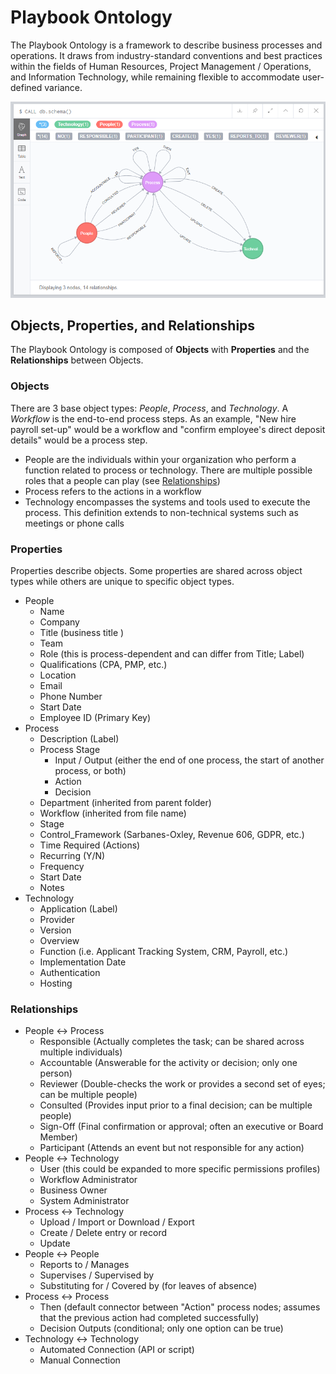 # Playbook Ontology

The Playbook Ontology is a framework to describe business processes and operations.
It draws from industry-standard conventions and best practices within the fields of Human Resources, Project Management / Operations, and Information Technology, while remaining flexible to accommodate user-defined variance.

![](https://github.com/paulejarvis/Playbook/blob/master/Data%20Structure%20and%20Ontology/Schema.PNG)

## Objects, Properties, and Relationships

The Playbook Ontology is composed of **Objects** with **Properties** and the **Relationships**
between Objects.

### Objects

There are 3 base object types: *People*, *Process*, and *Technology*. A *Workflow* is the end-to-end process steps. As an example, "New hire payroll set-up" would be a workflow and "confirm employee's direct deposit details" would be a process step.

* People are the individuals within your organization who perform a function related to process
or technology. There are multiple possible roles that a people can play (see [Relationships](#relationships))
* Process refers to the actions in a workflow
* Technology encompasses the systems and tools used to execute the process. This
definition extends to non-technical systems such as meetings or phone calls

### Properties

Properties describe objects. Some properties are shared across object types while others are unique to specific object types.

* People
  * Name
  * Company
  * Title (business title )
  * Team
  * Role (this is process-dependent and can differ from Title; Label)
  * Qualifications (CPA, PMP, etc.)
  * Location
  * Email
  * Phone Number
  * Start Date
  * Employee ID (Primary Key)
* Process
  * Description (Label)
  * Process Stage
    * Input / Output (either the end of one process, the start of another process, or both)
    * Action
    * Decision
  * Department (inherited from parent folder)
  * Workflow (inherited from file name)
  * Stage
  * Control_Framework (Sarbanes-Oxley, Revenue 606, GDPR, etc.)
  * Time Required (Actions)
  * Recurring (Y/N)
  * Frequency
  * Start Date
  * Notes
* Technology
  * Application (Label)
  * Provider
  * Version
  * Overview
  * Function (i.e. Applicant Tracking System, CRM, Payroll, etc.)
  * Implementation Date
  * Authentication
  * Hosting

### Relationships

* People <-> Process
  * Responsible (Actually completes the task; can be shared across multiple individuals)
  * Accountable (Answerable for the activity or decision; only one person)
  * Reviewer (Double-checks the work or provides a second set of eyes; can be multiple people)
  * Consulted (Provides input prior to a final decision; can be multiple people)
  * Sign-Off (Final confirmation or approval; often an executive or Board Member)
  * Participant (Attends an event but not responsible for any action)
* People <-> Technology
  * User (this could be expanded to more specific permissions profiles)
  * Workflow Administrator
  * Business Owner
  * System Administrator
* Process <-> Technology
  * Upload / Import or Download / Export
  * Create / Delete entry or record
  * Update
* People <-> People
  * Reports to / Manages
  * Supervises / Supervised by
  * Substituting for / Covered by (for leaves of absence)
* Process <-> Process
  * Then (default connector between "Action" process nodes; assumes that the previous action had completed successfully)
  * Decision Outputs (conditional; only one option can be true)
* Technology <-> Technology
  * Automated Connection (API or script)
  * Manual Connection

